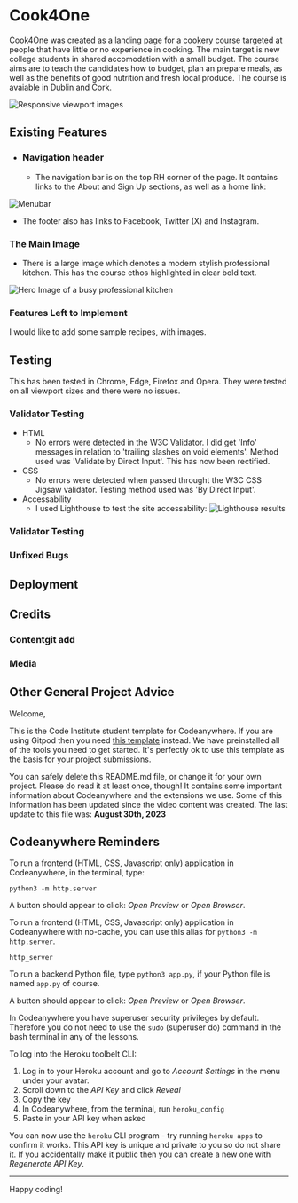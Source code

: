 # Cook4One

Cook4One was created as a landing page for a cookery course targeted at people that have little or no experience in cooking.  The main target is new college students in shared accomodation with a small budget. The course aims are to teach the candidates how to budget, plan an prepare meals, as well as the benefits of good nutrition and fresh local produce.  The course is avaiable in Dublin and Cork.

![Responsive viewport images](https://i.imgur.com/rQIDHy1.png)

## Existing Features

- ### Navigation header

  - The navigation bar is on the top RH corner of the page.  It contains links to the About and Sign Up sections, as well as a home link:

![Menubar](https://i.imgur.com/qk0PrvG.jpg)
  
- The footer also has links to Facebook, Twitter (X) and Instagram.
  
### The Main Image

- There is a large image which denotes a modern stylish professional kitchen.  This has the course ethos highlighted in clear bold text.

![Hero Image of a busy professional kitchen](https://i.imgur.com/pivoCpS.jpg)
  
### Features Left to Implement

I would like to add some sample recipes, with images.

## Testing

This has been tested in Chrome, Edge, Firefox and Opera. They were tested on all viewport sizes and there were no issues.

### Validator Testing

- HTML
  - No errors were detected in the W3C Validator. I did get 'Info' messages in relation to 'trailing slashes on void elements'. Method used was 'Validate by Direct Input'.  This has now been rectified.
- CSS
  - No errors were detected when passed throught the W3C CSS Jigsaw validator. Testing method used was 'By Direct Input'.
- Accessability
  - I used Lighthouse to test the site accessability:
 ![Lighthouse results](https://i.imgur.com/pJAcYzH.jpg)

### Validator Testing

### Unfixed Bugs

## Deployment

## Credits

### Contentgit add

### Media

## Other General Project Advice

Welcome,

This is the Code Institute student template for Codeanywhere. If you are using Gitpod then you need [this template](https://github.com/Code-Institute-Org/gitpod-full-template) instead.  We have preinstalled all of the tools you need to get started. It's perfectly ok to use this template as the basis for your project submissions.

You can safely delete this README.md file, or change it for your own project. Please do read it at least once, though! It contains some important information about Codeanywhere and the extensions we use. Some of this information has been updated since the video content was created. The last update to this file was: **August 30th, 2023**

## Codeanywhere Reminders

To run a frontend (HTML, CSS, Javascript only) application in Codeanywhere, in the terminal, type:

`python3 -m http.server`

A button should appear to click: _Open Preview_ or _Open Browser_.

To run a frontend (HTML, CSS, Javascript only) application in Codeanywhere with no-cache, you can use this alias for `python3 -m http.server`.

`http_server`

To run a backend Python file, type `python3 app.py`, if your Python file is named `app.py` of course.

A button should appear to click: _Open Preview_ or _Open Browser_.

In Codeanywhere you have superuser security privileges by default. Therefore you do not need to use the `sudo` (superuser do) command in the bash terminal in any of the lessons.

To log into the Heroku toolbelt CLI:

1. Log in to your Heroku account and go to _Account Settings_ in the menu under your avatar.
2. Scroll down to the _API Key_ and click _Reveal_
3. Copy the key
4. In Codeanywhere, from the terminal, run `heroku_config`
5. Paste in your API key when asked

You can now use the `heroku` CLI program - try running `heroku apps` to confirm it works. This API key is unique and private to you so do not share it. If you accidentally make it public then you can create a new one with _Regenerate API Key_.

---

Happy coding!
